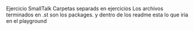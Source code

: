 Ejercicio SmallTalk
Carpetas separads en ejercicios
Los archivos terminados en .st son los packages. y dentro de los readme esta lo que iria en el playground
